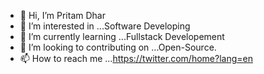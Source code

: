 - 👋 Hi, I’m Pritam Dhar
- 👀 I’m interested in ...Software Developing
- 🌱 I’m currently learning ...Fullstack Developement
- 💞️ I’m looking to contributing on ...Open-Source.
- 📫 How to reach me ...https://twitter.com/home?lang=en

<!---
pritamdhar6468/pritamdhar6468 is a ✨ special ✨ repository because its `README.md` (this file) appears on your GitHub profile.
You can click the Preview link to take a look at your changes.
--->
